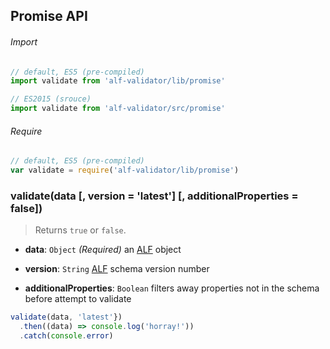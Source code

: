 ## Promise API

###### Import

```js
// default, ES5 (pre-compiled)
import validate from 'alf-validator/lib/promise'

// ES2015 (srouce)
import validate from 'alf-validator/src/promise'
```

###### Require

```js
// default, ES5 (pre-compiled)
var validate = require('alf-validator/lib/promise')
```

### validate(data [, version = 'latest'] [, additionalProperties = false])

> Returns `true` or `false`.

- **data**: `Object` *(Required)*
  an [ALF](https://github.com/Mashape/api-log-format) object

- **version**: `String`
  [ALF](https://github.com/Mashape/api-log-format#versions) schema version number

- **additionalProperties**: `Boolean`
  filters away properties not in the schema before attempt to validate

```js
validate(data, 'latest'})
  .then((data) => console.log('horray!'))
  .catch(console.error)
```
